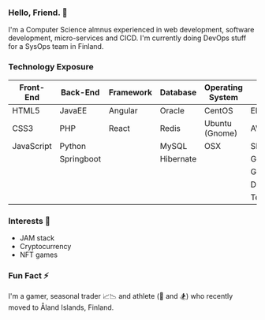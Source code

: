 ### Hello, Friend. 👋 
I'm a Computer Science almnus experienced in web development, software development, micro-services and CICD. I'm currently doing DevOps stuff for a SysOps team in Finland.

### Technology Exposure
| Front-End | Back-End | Framework | Database | Operating System | Other(s) |
| --- | --- | --- | --- | --- | --- |
| HTML5 | JavaEE | Angular | Oracle | CentOS | Elasticsearch |
| CSS3 | PHP | React | Redis | Ubuntu (Gnome) | AWS |
| JavaScript | Python  | | MySQL | OSX | Shell scripts |
| | Springboot |  | Hibernate |  | Github |
| | |  |  |  | Gitlab |
| | |  |  |  | Docker |
| | |  |  |  | Terraform |

### Interests 🤔
- JAM stack
- Cryptocurrency
- NFT games

### Fun Fact ⚡ 
I'm a gamer, seasonal trader 📈📉 and athlete (🏀  and 🏂) who recently moved to Åland Islands, Finland.

<!---
hmenorjr/hmenorjr is a ✨ special ✨ repository because its `README.md` (this file) appears on your GitHub profile.
You can click the Preview link to take a look at your changes.
--->
